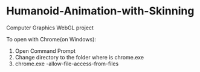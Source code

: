 # Humanoid-Animation-with-Skinning
Computer Graphics WebGL project

To open with Chrome(on Windows):
1. Open Command Prompt
2. Change directory to the folder where is chrome.exe
3. chrome.exe -allow-file-access-from-files
